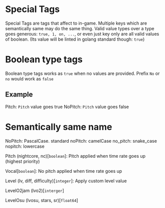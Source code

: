# Special Tags 
Special Tags are tags that affect to in-game.
Multiple keys which are semantically same may do the same thing.
Valid value types over a type goes generous: 
`true, 1, on, ...`, or even just key only are all valid values of boolean.
(Its value will be linted in golang standard though: `true`)

# Boolean type tags
Boolean type tags works as `true` when no values are provided.
Prefix `No` or `no` would work as `false` 

## Example
Pitch: `Pitch` value goes true
NoPitch: `Pitch` value goes false

# Semantically same name
NoPitch: PascalCase. standard
noPitch: camelCase
no_pitch: snake_case
nopitch: lowercase

Pitch (nightcore, nc)[`boolean`]: Pitch applied when time rate goes up (highest priority)  

Vocal[`boolean`]: No pitch applied when time rate goes up

Level (lv, diff, difficulty)[`integer`]: Apply custom level value

LevelO2jam (lvo2)[`interger`]

LevelOsu (lvosu, stars, sr)[`float64`]
